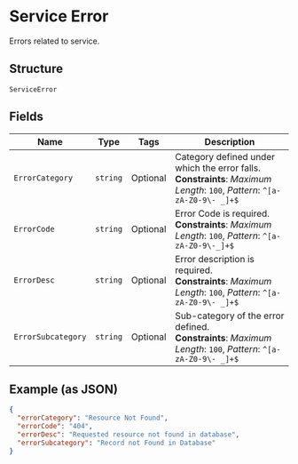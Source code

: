 
# Service Error

Errors related to service.

## Structure

`ServiceError`

## Fields

| Name | Type | Tags | Description |
|  --- | --- | --- | --- |
| `ErrorCategory` | `string` | Optional | Category defined under which the error falls.<br>**Constraints**: *Maximum Length*: `100`, *Pattern*: `^[a-zA-Z0-9\- _]+$` |
| `ErrorCode` | `string` | Optional | Error Code is required.<br>**Constraints**: *Maximum Length*: `100`, *Pattern*: `^[a-zA-Z0-9\-_]+$` |
| `ErrorDesc` | `string` | Optional | Error description is required.<br>**Constraints**: *Maximum Length*: `100`, *Pattern*: `^[a-zA-Z0-9\- _]+$` |
| `ErrorSubcategory` | `string` | Optional | Sub-category of the error defined.<br>**Constraints**: *Maximum Length*: `100`, *Pattern*: `^[a-zA-Z0-9\- _]+$` |

## Example (as JSON)

```json
{
  "errorCategory": "Resource Not Found",
  "errorCode": "404",
  "errorDesc": "Requested resource not found in database",
  "errorSubcategory": "Record not Found in Database"
}
```

